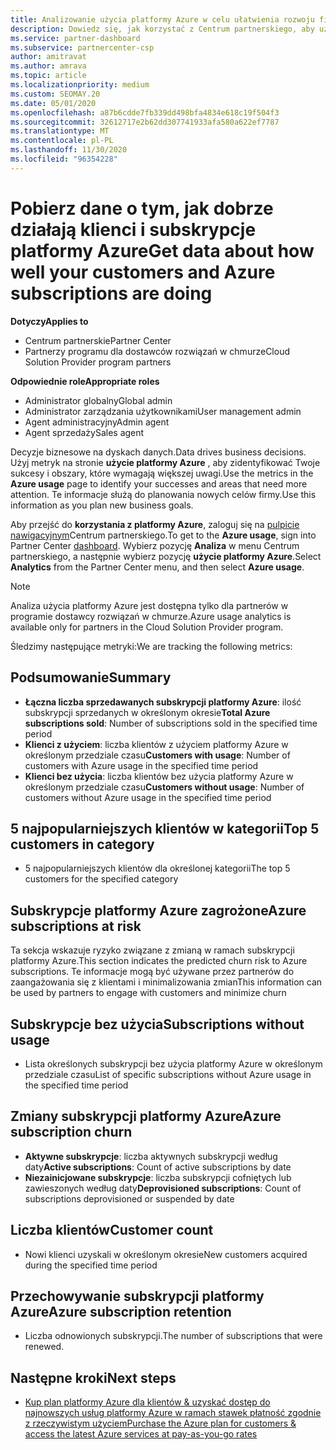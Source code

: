 ```yaml
---
title: Analizowanie użycia platformy Azure w celu ułatwienia rozwoju firmy
description: Dowiedz się, jak korzystać z Centrum partnerskiego, aby uzyskiwać dane dotyczące użycia subskrypcji platformy Azure dla klientów. Dane obejmują subskrypcje sprzedawane, zagrożone i używane.
ms.service: partner-dashboard
ms.subservice: partnercenter-csp
author: amitravat
ms.author: amrava
ms.topic: article
ms.localizationpriority: medium
ms.custom: SEOMAY.20
ms.date: 05/01/2020
ms.openlocfilehash: a87b6cdde7fb339dd498bfa4834e618c19f504f3
ms.sourcegitcommit: 32612717e2b62dd307741933afa580a622ef7787
ms.translationtype: MT
ms.contentlocale: pl-PL
ms.lasthandoff: 11/30/2020
ms.locfileid: "96354228"
---
```

# <a name="get-data-about-how-well-your-customers-and-azure-subscriptions-are-doing"></a><span data-ttu-id="7647c-104">Pobierz dane o tym, jak dobrze działają klienci i subskrypcje platformy Azure</span><span class="sxs-lookup"><span data-stu-id="7647c-104">Get data about how well your customers and Azure subscriptions are doing</span></span>

<span data-ttu-id="7647c-105">**Dotyczy**</span><span class="sxs-lookup"><span data-stu-id="7647c-105">**Applies to**</span></span>

- <span data-ttu-id="7647c-106">Centrum partnerskie</span><span class="sxs-lookup"><span data-stu-id="7647c-106">Partner Center</span></span>
- <span data-ttu-id="7647c-107">Partnerzy programu dla dostawców rozwiązań w chmurze</span><span class="sxs-lookup"><span data-stu-id="7647c-107">Cloud Solution Provider program partners</span></span>

<span data-ttu-id="7647c-108">**Odpowiednie role**</span><span class="sxs-lookup"><span data-stu-id="7647c-108">**Appropriate roles**</span></span>

- <span data-ttu-id="7647c-109">Administrator globalny</span><span class="sxs-lookup"><span data-stu-id="7647c-109">Global admin</span></span>
- <span data-ttu-id="7647c-110">Administrator zarządzania użytkownikami</span><span class="sxs-lookup"><span data-stu-id="7647c-110">User management admin</span></span>
- <span data-ttu-id="7647c-111">Agent administracyjny</span><span class="sxs-lookup"><span data-stu-id="7647c-111">Admin agent</span></span>
- <span data-ttu-id="7647c-112">Agent sprzedaży</span><span class="sxs-lookup"><span data-stu-id="7647c-112">Sales agent</span></span>

<span data-ttu-id="7647c-113">Decyzje biznesowe na dyskach danych.</span><span class="sxs-lookup"><span data-stu-id="7647c-113">Data drives business decisions.</span></span> <span data-ttu-id="7647c-114">Użyj metryk na stronie **użycie platformy Azure** , aby zidentyfikować Twoje sukcesy i obszary, które wymagają większej uwagi.</span><span class="sxs-lookup"><span data-stu-id="7647c-114">Use the metrics in the **Azure usage** page to identify your successes and areas that need more attention.</span></span> <span data-ttu-id="7647c-115">Te informacje służą do planowania nowych celów firmy.</span><span class="sxs-lookup"><span data-stu-id="7647c-115">Use this information as you plan new business goals.</span></span>

<span data-ttu-id="7647c-116">Aby przejść do **korzystania z platformy Azure**, zaloguj się na [pulpicie nawigacyjnym](https://partner.microsoft.com/dashboard)Centrum partnerskiego.</span><span class="sxs-lookup"><span data-stu-id="7647c-116">To get to the **Azure usage**, sign into Partner Center [dashboard](https://partner.microsoft.com/dashboard).</span></span> <span data-ttu-id="7647c-117">Wybierz pozycję **Analiza** w menu Centrum partnerskiego, a następnie wybierz pozycję **użycie platformy Azure**.</span><span class="sxs-lookup"><span data-stu-id="7647c-117">Select **Analytics** from the Partner Center menu, and then select **Azure usage**.</span></span>

> [!NOTE]
> <span data-ttu-id="7647c-118">Analiza użycia platformy Azure jest dostępna tylko dla partnerów w programie dostawcy rozwiązań w chmurze.</span><span class="sxs-lookup"><span data-stu-id="7647c-118">Azure usage analytics is available only for partners in the Cloud Solution Provider program.</span></span>

<span data-ttu-id="7647c-119">Śledzimy następujące metryki:</span><span class="sxs-lookup"><span data-stu-id="7647c-119">We are tracking the following metrics:</span></span>

## <a name="summary"></a><span data-ttu-id="7647c-120">Podsumowanie</span><span class="sxs-lookup"><span data-stu-id="7647c-120">Summary</span></span>

- <span data-ttu-id="7647c-121">**Łączna liczba sprzedawanych subskrypcji platformy Azure**: ilość subskrypcji sprzedanych w określonym okresie</span><span class="sxs-lookup"><span data-stu-id="7647c-121">**Total Azure subscriptions sold**: Number of subscriptions sold in the specified time period</span></span>  
- <span data-ttu-id="7647c-122">**Klienci z użyciem**: liczba klientów z użyciem platformy Azure w określonym przedziale czasu</span><span class="sxs-lookup"><span data-stu-id="7647c-122">**Customers with usage**: Number of customers with Azure usage in the specified time period</span></span>  
- <span data-ttu-id="7647c-123">**Klienci bez użycia**: liczba klientów bez użycia platformy Azure w określonym przedziale czasu</span><span class="sxs-lookup"><span data-stu-id="7647c-123">**Customers without usage**: Number of customers without Azure usage in the specified time period</span></span>  

## <a name="top-5-customers-in-category"></a><span data-ttu-id="7647c-124">5 najpopularniejszych klientów w kategorii</span><span class="sxs-lookup"><span data-stu-id="7647c-124">Top 5 customers in category</span></span>

- <span data-ttu-id="7647c-125">5 najpopularniejszych klientów dla określonej kategorii</span><span class="sxs-lookup"><span data-stu-id="7647c-125">The top 5 customers for the specified category</span></span>  

## <a name="azure-subscriptions-at-risk"></a><span data-ttu-id="7647c-126">Subskrypcje platformy Azure zagrożone</span><span class="sxs-lookup"><span data-stu-id="7647c-126">Azure subscriptions at risk</span></span>

<span data-ttu-id="7647c-127">Ta sekcja wskazuje ryzyko związane z zmianą w ramach subskrypcji platformy Azure.</span><span class="sxs-lookup"><span data-stu-id="7647c-127">This section indicates the predicted churn risk to Azure subscriptions.</span></span> <span data-ttu-id="7647c-128">Te informacje mogą być używane przez partnerów do zaangażowania się z klientami i minimalizowania zmian</span><span class="sxs-lookup"><span data-stu-id="7647c-128">This information can be used by partners to engage with customers and minimize churn</span></span>

## <a name="subscriptions-without-usage"></a><span data-ttu-id="7647c-129">Subskrypcje bez użycia</span><span class="sxs-lookup"><span data-stu-id="7647c-129">Subscriptions without usage</span></span>

- <span data-ttu-id="7647c-130">Lista określonych subskrypcji bez użycia platformy Azure w określonym przedziale czasu</span><span class="sxs-lookup"><span data-stu-id="7647c-130">List of specific subscriptions without Azure usage in the specified time period</span></span>  

## <a name="azure-subscription-churn"></a><span data-ttu-id="7647c-131">Zmiany subskrypcji platformy Azure</span><span class="sxs-lookup"><span data-stu-id="7647c-131">Azure subscription churn</span></span>

- <span data-ttu-id="7647c-132">**Aktywne subskrypcje**: liczba aktywnych subskrypcji według daty</span><span class="sxs-lookup"><span data-stu-id="7647c-132">**Active subscriptions**: Count of active subscriptions by date</span></span>  
- <span data-ttu-id="7647c-133">**Niezainicjowane subskrypcje**: liczba subskrypcji cofniętych lub zawieszonych według daty</span><span class="sxs-lookup"><span data-stu-id="7647c-133">**Deprovisioned subscriptions**: Count of subscriptions deprovisioned or suspended by date</span></span>  

## <a name="customer-count"></a><span data-ttu-id="7647c-134">Liczba klientów</span><span class="sxs-lookup"><span data-stu-id="7647c-134">Customer count</span></span>

- <span data-ttu-id="7647c-135">Nowi klienci uzyskali w określonym okresie</span><span class="sxs-lookup"><span data-stu-id="7647c-135">New customers acquired during the specified time period</span></span>  

## <a name="azure-subscription-retention"></a><span data-ttu-id="7647c-136">Przechowywanie subskrypcji platformy Azure</span><span class="sxs-lookup"><span data-stu-id="7647c-136">Azure subscription retention</span></span>

- <span data-ttu-id="7647c-137">Liczba odnowionych subskrypcji.</span><span class="sxs-lookup"><span data-stu-id="7647c-137">The number of subscriptions that were renewed.</span></span>

 ## <a name="next-steps"></a><span data-ttu-id="7647c-138">Następne kroki</span><span class="sxs-lookup"><span data-stu-id="7647c-138">Next steps</span></span>

- [<span data-ttu-id="7647c-139">Kup plan platformy Azure dla klientów & uzyskać dostęp do najnowszych usług platformy Azure w ramach stawek płatność zgodnie z rzeczywistym użyciem</span><span class="sxs-lookup"><span data-stu-id="7647c-139">Purchase the Azure plan for customers & access the latest Azure services at pay-as-you-go rates</span></span>](purchase-azure-plan.md)

